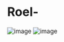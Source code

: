 # Roel-

![image](https://user-images.githubusercontent.com/74924310/192595161-7658362d-9fa1-4990-bdf8-b3c9d98b6dba.png)
![image](https://user-images.githubusercontent.com/74924310/192595190-38e98ef2-f0ae-4188-a185-98bf53a068a4.png)
